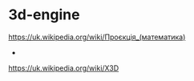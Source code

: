 # 3d-engine

https://uk.wikipedia.org/wiki/Проєкція_(математика)

+

https://uk.wikipedia.org/wiki/X3D
